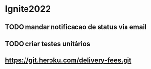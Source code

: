 # Ignite2022

## TODO mandar notificacao de status via email
## TODO criar testes unitários 
## https://git.heroku.com/delivery-fees.git
